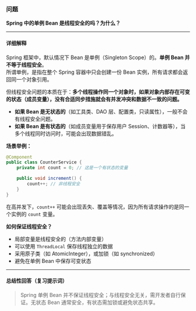 ### 问题

**Spring 中的单例 Bean 是线程安全的吗？为什么？**

---

#### 详细解释

Spring 框架中，默认情况下 Bean 是单例（Singleton Scope）的。**单例 Bean 并不等于线程安全**。  
所谓单例，是指在整个 Spring 容器中只会创建一份 Bean 实例，所有请求都会返回同一个对象引用。

但线程安全问题的本质在于：**多个线程操作同一个对象时，如果对象内部存在可变的状态（成员变量），没有合适同步措施就会有并发冲突和数据不一致的问题。**

- **如果 Bean 是无状态的**（如工具类、DAO 层、配置类，只读属性），一般不会有线程安全问题。
- **如果 Bean 是有状态的**（如成员变量用于保存用户 Session、计数器等），当多个线程同时访问时，可能会出现数据错乱。

**场景举例：**

```java
@Component
public class CounterService {
    private int count = 0; // 这是一个有状态的变量

    public void increment() {
        count++; // 非线程安全
    }
}
```
在高并发下，`count++` 可能会出现丢失、覆盖等情况，因为所有请求操作的是同一个实例的 `count` 变量。

**如何保证线程安全？**
- 局部变量是线程安全的（方法内部变量）
- 可以使用 `ThreadLocal` 保存线程独立的数据
- 采用原子类（如 AtomicInteger），或加锁（如 synchronized）
- 避免在单例 Bean 中保存可变状态

---

#### 总结性回答（复习提示词）

> Spring 单例 Bean 并不保证线程安全；与线程安全无关，需开发者自行保证。无状态 Bean 通常安全，有状态需加锁或避免状态共享。